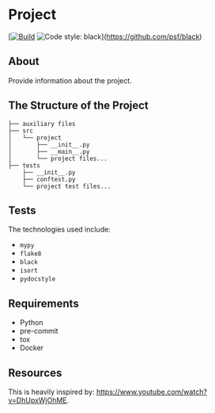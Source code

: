# Project

[[![Build](https://github.com/shivan-s/python-template/actions/workflows/build.yml/badge.svg)](https://github.com/shivan-s/python-template/actions/workflows/build.yml)
![Code style: black](https://img.shields.io/badge/code%20style-black-000000.svg)](https://github.com/psf/black)

## About

Provide information about the project.

## The Structure of the Project

```shell
├── auxiliary files
├── src
│   └── project
│       ├── __init__.py
│       ├── __main__.py
│       └── project files...
├── tests
    ├── __init__.py
    ├── conftest.py
    └── project test files...
```

## Tests

The technologies used include:

- `mypy`
- `flake8`
- `black`
- `isort`
- `pydocstyle`

## Requirements

- Python
- pre-commit
- tox
- Docker

## Resources

This is heavily inspired by: <https://www.youtube.com/watch?v=DhUpxWjOhME>.

